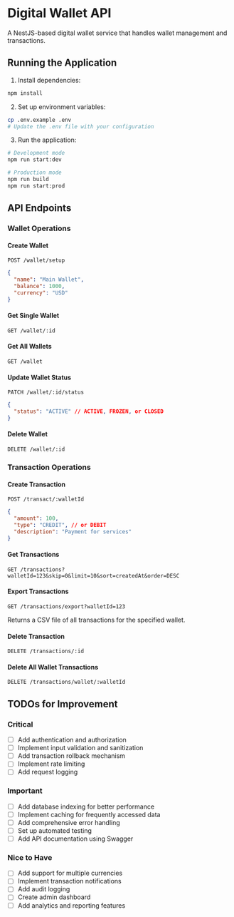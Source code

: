 # Digital Wallet API

A NestJS-based digital wallet service that handles wallet management and transactions.

## Running the Application

1. Install dependencies:
```bash
npm install
```

2. Set up environment variables:
```bash
cp .env.example .env
# Update the .env file with your configuration
```

3. Run the application:
```bash
# Development mode
npm run start:dev

# Production mode
npm run build
npm run start:prod
```

## API Endpoints

### Wallet Operations

#### Create Wallet
```http
POST /wallet/setup
```
```json
{
  "name": "Main Wallet",
  "balance": 1000,
  "currency": "USD"
}
```

#### Get Single Wallet
```http
GET /wallet/:id
```

#### Get All Wallets
```http
GET /wallet
```

#### Update Wallet Status
```http
PATCH /wallet/:id/status
```
```json
{
  "status": "ACTIVE" // ACTIVE, FROZEN, or CLOSED
}
```

#### Delete Wallet
```http
DELETE /wallet/:id
```

### Transaction Operations

#### Create Transaction
```http
POST /transact/:walletId
```
```json
{
  "amount": 100,
  "type": "CREDIT", // or DEBIT
  "description": "Payment for services"
}
```

#### Get Transactions
```http
GET /transactions?walletId=123&skip=0&limit=10&sort=createdAt&order=DESC
```

#### Export Transactions
```http
GET /transactions/export?walletId=123
```
Returns a CSV file of all transactions for the specified wallet.

#### Delete Transaction
```http
DELETE /transactions/:id
```

#### Delete All Wallet Transactions
```http
DELETE /transactions/wallet/:walletId
```

## TODOs for Improvement

### Critical
- [ ] Add authentication and authorization
- [ ] Implement input validation and sanitization
- [ ] Add transaction rollback mechanism
- [ ] Implement rate limiting
- [ ] Add request logging

### Important
- [ ] Add database indexing for better performance
- [ ] Implement caching for frequently accessed data
- [ ] Add comprehensive error handling
- [ ] Set up automated testing
- [ ] Add API documentation using Swagger

### Nice to Have
- [ ] Add support for multiple currencies
- [ ] Implement transaction notifications
- [ ] Add audit logging
- [ ] Create admin dashboard
- [ ] Add analytics and reporting features
